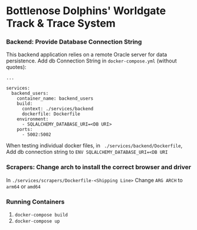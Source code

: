 # Bottlenose Dolphins' Worldgate Track & Trace System

### Backend: Provide Database Connection String

This backend application relies on a remote Oracle server for data persistence.
Add db Connection String in ```docker-compose.yml``` (without quotes):

```
...

services:
  backend_users:
    container_name: backend_users
    build:
      context: ./services/backend
      dockerfile: Dockerfile
    environment:
      - SQLALCHEMY_DATABASE_URI=<DB URI>
    ports:
      - 5002:5002
```

When testing individual docker files, in ``` ./services/backend/Dockerfile```,
Add db connection string to ```ENV SQLALCHEMY_DATABASE_URI=<DB URI```



### Scrapers: Change arch to install the correct browser and driver

In ```./services/scrapers/Dockerfile-<Shipping Line>```
Change ```ARG ARCH``` to ```arm64``` or ```amd64```

### Running Containers

1. ```docker-compose build``` 
2. ```docker-compose up```